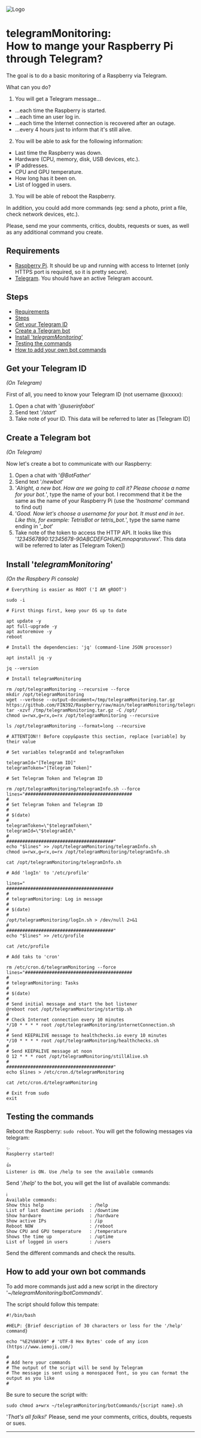 ![Logo](https://github.com/FIN392/Raspberry/raw/main/images/telegramMonitoring-Logo.png)

# telegramMonitoring:<br>How to mange your Raspberry Pi through Telegram?

The goal is to do a basic monitoring of a Raspberry via Telegram.

What can you do?

1. You will get a Telegram message...
- ...each time the Raspberry is started.
- ...each time an user log in.
- ...each time the Internet connection is recovered after an outage.
- ...every 4 hours just to inform that it's still alive.

2. You will be able to ask for the following information:
- Last time the Raspberry was down.
- Hardware (CPU, memory, disk, USB devices, etc.).
- IP addresses.
- CPU and GPU temperature.
- How long has it been on.
- List of logged in users.

3. You will be able of reboot the Raspberry.

In addition, you could add more commands (eg: send a photo, print a file, check network devices, etc.).

Please, send me your comments, critics, doubts, requests or sues, as well as any additional command you create.

## Requirements

- [Raspberry Pi](https://www.raspberrypi.org). It should be up and running with access to Internet (only HTTPS port is required, so it is pretty secure).
- [Telegram](https://telegram.org). You should have an active Telegram account.

## Steps

- [Requirements](#requirements)
- [Steps](#steps)
- [Get your Telegram ID](#get-your-telegram-id)
- [Create a Telegram bot](#create-a-telegram-bot)
- [Install '*telegramMonitoring*'](#install-telegrammonitoring)
- [Testing the commands](#testing-the-commands)
- [How to add your own bot commands](#how-to-add-your-own-bot-commands)

## <a name="id"></a>Get your Telegram ID

*(On Telegram)*

First of all, you need to know your Telegram ID (not username @xxxxx):
1. Open a chat with '*@userinfobot*'
2. Send text '*/start*'
3. Take note of your ID. This data will be referred to later as [Telegram ID]

## <a name="bot"></a>Create a Telegram bot

*(On Telegram)*

Now let's create a bot to communicate with our Raspberry:
1. Open a chat with '*@BotFather*'
2. Send text '*/newbot*'
3. '*Alright, a new bot. How are we going to call it? Please choose a name for your bot.*', type the name of your bot. I recommend that it be the same as the name of your Raspberry Pi (use the '*hostname*' command to find out)
4. '*Good. Now let's choose a username for your bot. It must end in `bot`. Like this, for example: TetrisBot or tetris_bot.*', type the same name ending in '*_bot*'
5. Take note of the token to access the HTTP API. It looks like this '*1234567890:12345678-90ABCDEFGHIJKLmnopqrstuvwx*'. This data will be referred to later as [Telegram Token])

## <a name="installation"></a>Install '*telegramMonitoring*'

*(On the Raspbery Pi console)*

```
# Everything is easier as ROOT ('I AM gROOT')

sudo -i
```

```
# First things first, keep your OS up to date

apt update -y
apt full-upgrade -y
apt autoremove -y
reboot
```

```
# Install the dependencies: 'jq' (command-line JSON processor)

apt install jq -y

jq --version
```

```
# Install telegramMonitoring

rm /opt/telegramMonitoring --recursive --force
mkdir /opt/telegramMonitoring
wget --verbose --output-document=/tmp/telegramMonitoring.tar.gz https://github.com/FIN392/Raspberry/raw/main/telegramMonitoring/telegramMonitoring.tar.gz
tar -xzvf /tmp/telegramMonitoring.tar.gz -C /opt/
chmod u=rwx,g=rx,o=rx /opt/telegramMonitoring --recursive

ls /opt/telegramMonitoring --format=long --recursive
```

```
# ATTENTION!! Before copy&paste this section, replace [variable] by their value

# Set variables telegramId and telegramToken

telegramId="[Telegram ID]"
telegramToken="[Telegram Token]"
```

```
# Set Telegram Token and Telegram ID

rm /opt/telegramMonitoring/telegramInfo.sh --force
lines="########################################
#
# Set Telegram Token and Telegram ID
#
# $(date)
#
telegramToken=\"$telegramToken\"
telegramId=\"$telegramId\"
#
########################################"
echo "$lines" >> /opt/telegramMonitoring/telegramInfo.sh
chmod u=rwx,g=rx,o=rx /opt/telegramMonitoring/telegramInfo.sh

cat /opt/telegramMonitoring/telegramInfo.sh
```

```
# Add 'logIn' to '/etc/profile'

lines="
########################################
#
# telegramMonitoring: Log in message
#
# $(date)
#
/opt/telegramMonitoring/logIn.sh > /dev/null 2>&1
#
########################################"
echo "$lines" >> /etc/profile

cat /etc/profile
```

```
# Add taks to 'cron'

rm /etc/cron.d/telegramMonitoring --force
lines="########################################
#
# telegramMonitoring: Tasks
#
# $(date)
#
# Send initial message and start the bot listener
@reboot root /opt/telegramMonitoring/startUp.sh
#
# Check Internet connection every 10 minutes
*/10 * * * * root /opt/telegramMonitoring/internetConnection.sh
#
# Send KEEPALIVE message to healthchecks.io every 10 minutes
*/10 * * * * root /opt/telegramMonitoring/healthchecks.sh
#
# Send KEEPALIVE message at noon
0 12 * * * root /opt/telegramMonitoring/stillAlive.sh
#
########################################"
echo $lines > /etc/cron.d/telegramMonitoring

cat /etc/cron.d/telegramMonitoring
```

```
# Exit from sudo
exit
```

## <a name="testing"></a>Testing the commands

Reboot the Raspberry: ```sudo reboot```. You will get the following messages via telegram:

```
✨
Raspberry started!

👍
Listener is ON. Use /help to see the available commands
```

Send '*/help*' to the bot, you will get the list of available commands:

```
ℹ️
Available commands:
Show this help                 : /help
List of last downtime periods  : /downtime
Show hardware                  : /hardware
Show active IPs                : /ip
Reboot NOW                     : /reboot
Show CPU and GPU temperature   : /temperature
Shows the time up              : /uptime
List of logged in users        : /users
```

Send the different commands and check the results.

## <a name="more"></a>How to add your own bot commands

To add more commands just add a new script in the directory '*~/telegramMonitoring/botCommands*'.

The script should follow this tempate:

```
#!/bin/bash

#HELP: {Brief description of 30 characters or less for the '/help' command}

echo "%E2%9A%99" # 'UTF-8 Hex Bytes' code of any icon (https://www.iemoji.com/)

#
# Add here your commands
# The output of the script will be send by Telegram
# The message is sent using a monospaced font, so you can format the output as you like
#
```

Be sure to secure the script with:

```sudo chmod a+wrx ~/telegramMonitoring/botCommands/{script name}.sh```

'*That's all folks!*' Please, send me your comments, critics, doubts, requests or sues.

---
